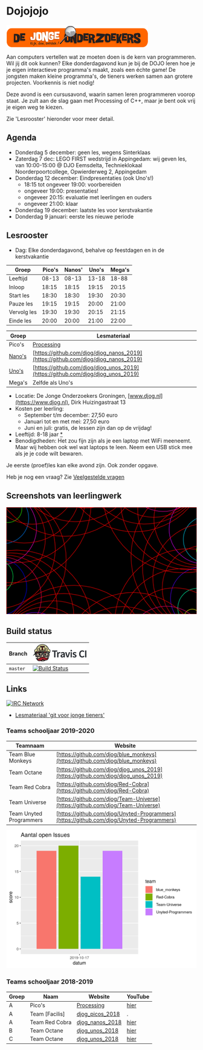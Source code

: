 # Dojojojo

![DJOG logo](pics/DjogKleiner.png)

Aan computers vertellen wat ze moeten doen is de kern van programmeren. 
Wil jij dit ook kunnen? Elke donderdagavond kun je bij de DOJO 
leren hoe je je eigen interactieve programma's maakt, zoals een échte game! 
De jongsten maken kleine programma's, de tieners werken samen aan grotere projecten.
Voorkennis is niet nodig!

Deze avond is een cursusavond, waarin samen leren programmeren voorop staat. 
Je zult aan de slag gaan met Processing of C++, 
maar je bent ook vrij je eigen weg te kiezen.

Zie 'Lesrooster' hieronder voor meer detail.

## Agenda

 * Donderdag 5 december: geen les, wegens Sinterklaas
 * Zaterdag 7 dec: LEGO FIRST wedstrijd in Appingedam: wij geven les, van 10:00-15:00 @
   DJO Eemsdelta, Technieklokaal Noorderpoortcollege, Opwierderweg 2, Appingedam
 * Donderdag 12 december: Eindpresentaties (ook Uno's!)
    * 18:15 tot ongeveer 19:00: voorbereiden
    * ongeveer 19:00: presentaties!
    * ongeveer 20:15: evaluatie met leerlingen en ouders
    * ongeveer 21:00: klaar
 * Donderdag 19 december: laatste les voor kerstvakantie
 * Donderdag 9 januari: eerste les nieuwe periode

## Lesrooster

 * Dag: Elke donderdagavond, behalve op feestdagen en in de kerstvakantie

Groep       |Pico's |Nanos' |Uno's  |Mega's
------------|-------|-------|-------|------
Leeftijd    | 08-13 | 08-13 | 13-18 | 18-88
Inloop      | 18:15 | 18:15 | 19:15 | 20:15
Start les   | 18:30 | 18:30 | 19:30 | 20:30
Pauze les   | 19:15 | 19:15 | 20:00 | 21:00
Vervolg les | 19:30 | 19:30 | 20:15 | 21:15
Einde les   | 20:00 | 20:00 | 21:00 | 22:00

Groep |Lesmateriaal
------|------------------------
Pico's|[Processing](https://github.com/richelbilderbeek/processing_voor_jonge_tieners)
[Nano's](https://github.com/orgs/djog/teams/djog_nanos_2019) | [https://github.com/djog/djog_nanos_2019](https://github.com/djog/djog_nanos_2019)
[Uno's](https://github.com/orgs/djog/teams/djog_unos_2019) | [https://github.com/djog/djog_unos_2019](https://github.com/djog/djog_unos_2019)
Mega's|Zelfde als Uno's

 * Locatie: De Jonge Onderzoekers Groningen, [www.djog.nl](https://www.djog.nl), 
   Dirk Huizingastraat 13
 * Kosten per leerling:
   * September t/m december: 27,50 euro
   * Januari tot en met mei: 27,50 euro
   * Juni en juli: gratis, de lessen zijn dan op de vrijdag!
 * Leeftijd: 8-18 jaar [*](docs/veelgestelde_vragen.md)
 * Benodigdheden: Het zou fijn zijn als je een laptop met WiFi meeneemt. 
   Maar wij hebben ook wel wat laptops te leen. Neem een USB stick mee als
   je je code wilt bewaren.

Je eerste (proef)les kan elke avond zijn. Ook zonder opgave.

Heb je nog een vraag? Zie [Veelgestelde vragen](docs/veelgestelde_vragen.md)

## Screenshots van leerlingwerk

![Mohammad's werk](Leerlingen/Mohammad20180902/Mohammad20180902.png)

## Build status

Branch|[![Travis CI logo](pics/TravisCI.png)](https://travis-ci.org)
---|---
`master`|[![Build Status](https://travis-ci.org/richelbilderbeek/Dojo.svg?branch=master)](https://travis-ci.org/richelbilderbeek/Dojo)

## Links

[![IRC Network](https://img.shields.io/badge/irc-%23ArduinoGroningen-blue.svg "IRC Freenode")](https://webchat.freenode.net/?channels=ArduinoGroningen)

 * [Lesmateriaal 'git voor jonge tieners'](https://github.com/richelbilderbeek/git_voor_jonge_tieners)

### Teams schooljaar 2019-2020

Teamnaam               |Website
-----------------------|---------------
Team Blue Monkeys      |[https://github.com/djog/blue_monkeys](https://github.com/djog/blue_monkeys)
Team Octane            |[https://github.com/djog/djog_unos_2019](https://github.com/djog/djog_unos_2019)
Team Red Cobra         |[https://github.com/djog/Red-Cobra](https://github.com/djog/Red-Cobra)
Team Universe          |[https://github.com/djog/Team-Universe](https://github.com/djog/Team-Universe)
Team Unyted Programmers|[https://github.com/djog/Unyted-Programmers](https://github.com/djog/Unyted-Programmers)

![](open_issues.png)

### Teams schooljaar 2018-2019 

Groep|Naam|Website|YouTube
---|---|---|---
A|Pico's|[Processing](https://github.com/richelbilderbeek/processing_voor_jonge_tieners)|[hier](https://www.youtube.com/playlist?list=PLu8_ZyzXyRDGx6-L49ts6S70YfGnCP83F)
A|Team [Facilis]|[djog_picos_2018](https://github.com/richelbilderbeek/djog_picos_2018)|.
A|Team Red Cobra|[djog_nanos_2018](https://github.com/richelbilderbeek/djog_nanos_2018)|[hier](https://www.youtube.com/playlist?list=PLu8_ZyzXyRDEhG_MPfrOk52NeVP0Np_Ow)
B|Team Octane|[djog_unos_2018](https://github.com/richelbilderbeek/djog_unos_2018)|[hier](https://www.youtube.com/playlist?list=PLu8_ZyzXyRDGWROB_20d-upONVDL5azVR)
C|Team Octane|[djog_unos_2018](https://github.com/richelbilderbeek/djog_unos_2018)|[hier](https://www.youtube.com/playlist?list=PLu8_ZyzXyRDGWROB_20d-upONVDL5azVR)
